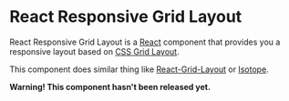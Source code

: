 # React Responsive Grid Layout
React Responsive Grid Layout is a [React](https://reactjs.org/) component that provides you a responsive layout based on [CSS Grid Layout](https://developer.mozilla.org/en-US/docs/Web/CSS/CSS_Grid_Layout).

This component does similar thing like [React-Grid-Layout](https://github.com/STRML/react-grid-layout) or [Isotope](https://github.com/metafizzy/isotope).

**Warning! This component hasn't been released yet.**
